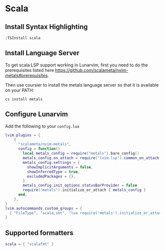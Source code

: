 # Scala

## Install Syntax Highlighting

```vim
:TSInstall scala
```

## Install Language Server

To get scala LSP support working in Lunarvim, first you need to do the prerequisites listed here https://github.com/scalameta/nvim-metals#prerequisites.

Then use coursier to install the metals language server so that it is available on your PATH:

`cs install metals`

## Configure Lunarvim

Add the following to your `config.lua`

```lua
lvim.plugins = {
    {
      "scalameta/nvim-metals",
      config = function()
        local metals_config = require("metals").bare_config()
        metals_config.on_attach = require("lvim.lsp").common_on_attach
        metals_config.settings = {
          showImplicitArguments = false,
          showInferredType = true,
          excludedPackages = {},
        }
        metals_config.init_options.statusBarProvider = false
        require("metals").initialize_or_attach { metals_config }
      end,
    },
}
lvim.autocommands.custom_groups = {
  { "FileType", "scala,sbt", "lua require('metals').initialize_or_attach({})" }
}
```

## Supported formatters

```lua
scala = { "scalafmt" }
```
